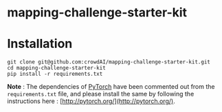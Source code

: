 # mapping-challenge-starter-kit


# Installation
```
git clone git@github.com:crowdAI/mapping-challenge-starter-kit.git
cd mapping-challenge-starter-kit
pip install -r requirements.txt
```
**Note** : The dependencies of [PyTorch](http://pytorch.org/) have been commented out from the `requirements.txt` file, and please install the same by following the instructions here : [http://pytorch.org/](http://pytorch.org/).
